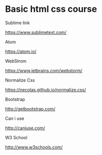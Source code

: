 # Basic html css course

Sublime link

https://www.sublimetext.com/

Atom

https://atom.io/

WebStrom

https://www.jetbrains.com/webstorm/

Normalize Css

https://necolas.github.io/normalize.css/

Bootstrap

http://getbootstrap.com/

Can i use 

http://caniuse.com/

W3 School

http://www.w3schools.com/

